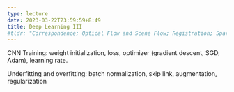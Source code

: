 ```yaml
---
type: lecture
date: 2023-03-22T23:59:59+8:49
title: Deep Learning III
#tldr: "Correspondence; Optical Flow and Scene Flow; Registration; Sparse and Dense Regression"
---
```

CNN Training: weight initialization, loss, optimizer (gradient descent, SGD, Adam), learning rate.

Underfitting and overfitting: batch normalization, skip link, augmentation, regularization



